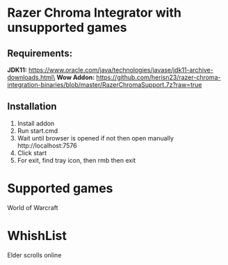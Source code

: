 # Razer Chroma Integrator with unsupported games


## Requirements:

**JDK11:** https://www.oracle.com/java/technologies/javase/jdk11-archive-downloads.html\
**Wow Addon:** https://github.com/herisn23/razer-chroma-integration-binaries/blob/master/RazerChromaSupport.7z?raw=true

## Installation
1) Install addon
2) Run start.cmd
3) Wait until browser is opened if not then open manually http://localhost:7576
4) Click start
5) For exit, find tray icon, then rmb then exit 

# Supported games
World of Warcraft

# WhishList
Elder scrolls online
